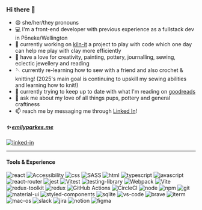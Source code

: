 ### Hi there 👋

- 😄 she/her/they pronouns
- 💻 I'm a front-end developer with previous experience as a fullstack dev in Pōneke/Wellington
- 🔭 currently working on [kiln-it](https://github.com/emilyparkes/kiln-it) a project to play with code which one day can help me play with clay more efficiently 
- 🎨 have a love for creativity, painting, pottery, journalling, sewing, eclectic jewellery and reading
- 🪡 currently re-learning how to sew with a friend and also crochet & knitting! (2025's main goal is continuing to upskill my sewing abilities and learning how to knit!)
- 📖 currently trying to keep up to date with what I'm reading on [goodreads](https://www.goodreads.com/emilycoco)
- 💬 ask me about my love of all things pups, pottery and general craftiness  
- 📫 reach me by messaging me through [Linked In](https://www.linkedin.com/in/emilycocoparkes/)!

##### ✨ [emilyparkes.me](https://www.emilyparkes.me/) 

[<img alt="linked-in" src="https://img.shields.io/badge/LinkedIn-0077B5?style=for-the-badge&logo=linkedin&logoColor=white" />](https://www.linkedin.com/in/emilycocoparkes/)<br>

--- 

#### Tools & Experience  

![react](https://img.shields.io/badge/React-20232A?style=for-the-badge&logo=react&logoColor=61DAFB)
![Accessibility](https://img.shields.io/badge/Accessibility-%230170EA.svg?style=for-the-badge&logo=Accessibility&logoColor=white)
![css](https://img.shields.io/badge/CSS3-1572B6?style=for-the-badge&logo=css3&logoColor=white)
![SASS](https://img.shields.io/badge/SASS-hotpink.svg?style=for-the-badge&logo=SASS&logoColor=white)
![html](https://img.shields.io/badge/HTML5-E34F26?style=for-the-badge&logo=html5&logoColor=white)
![typescript](https://img.shields.io/badge/TypeScript-007ACC?style=for-the-badge&logo=typescript&logoColor=white)
![javascript](https://img.shields.io/badge/JavaScript-F7DF1E?style=for-the-badge&logo=JavaScript&logoColor=white)
![react-router](https://img.shields.io/badge/React_Router-CA4245?style=for-the-badge&logo=react-router&logoColor=white)
![jest](https://img.shields.io/badge/Jest-323330?style=for-the-badge&logo=Jest&logoColor=white)
![Vitest](https://img.shields.io/badge/-Vitest-252529?style=for-the-badge&logo=vitest&logoColor=FCC72B)
![testing-library](https://img.shields.io/badge/testing%20library-323330?style=for-the-badge&logo=testing-library&logoColor=red)
![Webpack](https://img.shields.io/badge/webpack-%238DD6F9.svg?style=for-the-badge&logo=webpack&logoColor=black)
![Vite](https://img.shields.io/badge/vite-%23646CFF.svg?style=for-the-badge&logo=vite&logoColor=white)
![redux-toolkit](https://img.shields.io/badge/Redux_ToolKit-593D88?style=for-the-badge&logo=redux&logoColor=white)
![redux](https://img.shields.io/badge/Redux-593D88?style=for-the-badge&logo=redux&logoColor=white)
![GitHub Actions](https://img.shields.io/badge/github%20actions-%232671E5.svg?style=for-the-badge&logo=githubactions&logoColor=white)
![CircleCI](https://img.shields.io/badge/circle%20ci-%23161616.svg?style=for-the-badge&logo=circleci&logoColor=white)
![node](https://img.shields.io/badge/Node.js-43853D?style=for-the-badge&logo=node.js&logoColor=white)
![npm](https://img.shields.io/badge/npm-CB3837?style=for-the-badge&logo=npm&logoColor=white)
![git](https://img.shields.io/badge/GIT-E44C30?style=for-the-badge&logo=git&logoColor=white)
![material-ui](https://img.shields.io/badge/Material--UI-0081CB?style=for-the-badge&logo=material-ui&logoColor=white)
![styled-components](https://img.shields.io/badge/styled--components-DB7093?style=for-the-badge&logo=styled-components&logoColor=white)
![sqlite](https://img.shields.io/badge/SQLite-07405E?style=for-the-badge&logo=sqlite&logoColor=white)
![vs-code](https://img.shields.io/badge/Visual_Studio_Code-0078D4?style=for-the-badge&logo=visual%20studio%20code&logoColor=white)
![brave](https://img.shields.io/badge/Brave-FF1B2D?style=for-the-badge&logo=Brave&logoColor=white)
![iterm](https://img.shields.io/badge/iTerm2-000000?style=for-the-badge&logo=iterm2&logoColor=white)
![mac-os](https://img.shields.io/badge/mac%20os-000000?style=for-the-badge&logo=apple&logoColor=white)
![slack](https://img.shields.io/badge/Slack-4A154B?style=for-the-badge&logo=slack&logoColor=white)
![jira](https://img.shields.io/badge/Jira-0052CC?style=for-the-badge&logo=Jira&logoColor=white)
![notion](https://img.shields.io/badge/Notion-%23000000.svg?style=for-the-badge&logo=notion&logoColor=white)
![figma](https://img.shields.io/badge/Figma-F24E1E?style=for-the-badge&logo=figma&logoColor=white)


